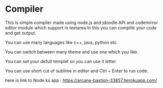 # Compiler
This is simple complier made using node.js and jdoodle API and codemirror editor module which support in textarea
In this you can complile your code and get output.

You can use many languages like c++, java, python etc.

You can switch between many theme and use one which you like.

You can set your defult templet so you can use it letter.

You can use short cut of sublime in editor and Ctrl + Enter to run code.

here is link to Node.ks app : https://arcane-bastion-33857.herokuapp.com/

